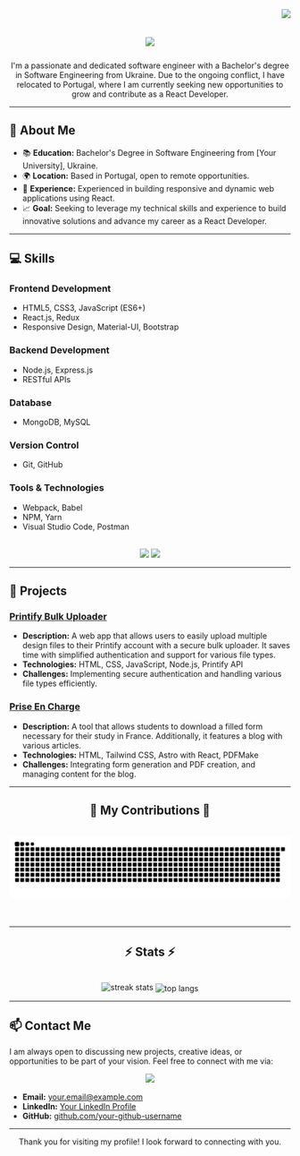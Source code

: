 <img align="right" src="https://visitor-badge.laobi.icu/badge?page_id=YTDev.YTDev" />


<p align="center">
  <h1 align="center">
    <img src="https://readme-typing-svg.herokuapp.com/?font=Righteous&size=35&center=true&vCenter=true&width=500&height=70&duration=4000&lines=Hi+There!+👋;+I'm+Yassi+T.!;" />
</h1>
</p>


<p align="center">
  I'm a passionate and dedicated software engineer with a Bachelor's degree in Software Engineering from Ukraine. Due to the ongoing conflict, I have relocated to Portugal, where I am currently seeking new opportunities to grow and contribute as a React Developer.
</p>

<hr>

## 📝 About Me

<ul>
  <li>📚 <strong>Education:</strong> Bachelor's Degree in Software Engineering from [Your University], Ukraine.</li>
  <li>🌍 <strong>Location:</strong> Based in Portugal, open to remote opportunities.</li>
  <li>💼 <strong>Experience:</strong> Experienced in building responsive and dynamic web applications using React.</li>
  <li>📈 <strong>Goal:</strong> Seeking to leverage my technical skills and experience to build innovative solutions and advance my career as a React Developer.</li>
</ul>

<hr>

## 💻 Skills

<h3>Frontend Development</h3>
<ul>
  <li>HTML5, CSS3, JavaScript (ES6+)</li>
  <li>React.js, Redux</li>
  <li>Responsive Design, Material-UI, Bootstrap</li>
</ul>

<h3>Backend Development</h3>
<ul>
  <li>Node.js, Express.js</li>
  <li>RESTful APIs</li>
</ul>

<h3>Database</h3>
<ul>
  <li>MongoDB, MySQL</li>
</ul>

<h3>Version Control</h3>
<ul>
  <li>Git, GitHub</li>
</ul>

<h3>Tools & Technologies</h3>
<ul>
  <li>Webpack, Babel</li>
  <li>NPM, Yarn</li>
  <li>Visual Studio Code, Postman</li>
</ul>
<br/>
<div align="center">
    <img src="https://skillicons.dev/icons?i=react,bootstrap,mui,html,css,vscode,github,figma,tailwind,git,r" />
    <img src="https://skillicons.dev/icons?i=nodejs,python,javascript,typescript,express,firebase,mongodb,c,java,nextjs,mysql,flask" /><br>
</div>
<hr>

## 🚀 Projects

<h3><a href="https://printifybulkuploader.com">Printify Bulk Uploader</a></h3>
<ul>
  <li><strong>Description:</strong> A web app that allows users to easily upload multiple design files to their Printify account with a secure bulk uploader. It saves time with simplified authentication and support for various file types.</li>
  <li><strong>Technologies:</strong> HTML, CSS, JavaScript, Node.js, Printify API</li>
  <li><strong>Challenges:</strong> Implementing secure authentication and handling various file types efficiently.</li>
</ul>

<h3><a href="https://priseencharge.com">Prise En Charge</a></h3>
<ul>
  <li><strong>Description:</strong> A tool that allows students to download a filled form necessary for their study in France. Additionally, it features a blog with various articles.</li>
  <li><strong>Technologies:</strong> HTML, Tailwind CSS, Astro with React, PDFMake</li>
  <li><strong>Challenges:</strong> Integrating form generation and PDF creation, and managing content for the blog.</li>
</ul>

<hr>

<div align="center">
  <h2>🐍 My Contributions 🐍</h2>
  <br>
  <img alt="snake eating my contributions" src="https://raw.githubusercontent.com/YTDev/YTDev/output/github-contribution-grid-snake.svg" />
  <br/><br/><br/>
</div>

<hr/>

<h2 align="center">⚡ Stats ⚡</h2>
<br>
<div align="center">
  
  <img height="200" width="450" src="https://github-readme-streak-stats-salesp07.vercel.app/?user=YTDev&count_private=true&theme=react&border_radius=10" alt="streak stats"/>
  
  <img  height="250" align="center" src="https://github-readme-stats.vercel.app/api/top-langs/?username=YTDev&layout=compact&theme=react&border_radius=10&size_weight=0.5&count_weight=0.5&exclude_repo=github-readme-stats" alt="top langs" />
</div>

<hr>

## 📫 Contact Me

<p>
  I am always open to discussing new projects, creative ideas, or opportunities to be part of your vision. Feel free to connect with me via:
</p>
<div align="center">
    <a href="mailto:yassitale.business@gmail.com">
    <img src="https://img.shields.io/badge/Gmail-333333?style=for-the-badge&logo=gmail&logoColor=red" />
  </a>
</div>

<ul>
  <li><strong>Email:</strong> <a href="mailto:your.email@example.com">your.email@example.com</a></li>
  <li><strong>LinkedIn:</strong> <a href="link-to-your-linkedin-profile">Your LinkedIn Profile</a></li>
  <li><strong>GitHub:</strong> <a href="https://github.com/your-github-username">github.com/your-github-username</a></li>
</ul>

<hr>

<p align="center">Thank you for visiting my profile! I look forward to connecting with you.</p>
